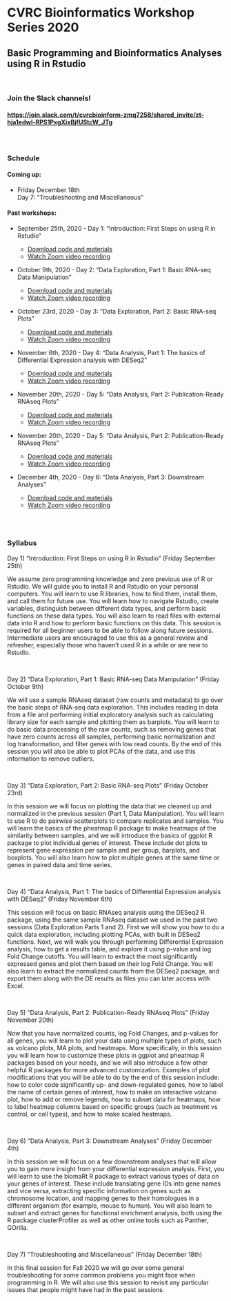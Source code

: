 # CVRC Bioinformatics Workshop Series 2020

## Basic Programming and Bioinformatics Analyses using R in Rstudio

<br>

### Join the Slack channels! 
#### https://join.slack.com/t/cvrcbioinform-zmq7258/shared_invite/zt-hja1edwl-RPS1PxgXixBjfUStcW_JTg

<br>  

##

### Schedule


#### Coming up:

* Friday December 18th  
Day 7: “Troubleshooting and Miscellaneous”

#### Past workshops:

* September 25th, 2020 - Day 1: “Introduction: First Steps on using R in Rstudio”
   * [Download code and materials](https://github.com/florschlamp/CVRC_NYU_Langone/blob/master/Bioinformatics_Workshop_Series_2020/Day_1/Materials_for_Day1.md)
   * [Watch Zoom video recording](https://www.youtube.com/watch?v=p7FM7NvMqfE)
* October 9th, 2020 - Day 2: “Data Exploration, Part 1: Basic RNA-seq Data Manipulation”
   * [Download code and materials](https://github.com/florschlamp/CVRC_NYU_Langone/blob/master/Bioinformatics_Workshop_Series_2020/Day_2/Materials_for_Day2.md)
   * [Watch Zoom video recording](https://www.youtube.com/watch?v=kuCq67acX2s)
* October 23rd, 2020 - Day 3: “Data Exploration, Part 2: Basic RNA-seq Plots”
   * [Download code and materials](https://github.com/florschlamp/CVRC_NYU_Langone/blob/master/Bioinformatics_Workshop_Series_2020/Day_3/Materials_for_Day3.md)
   * [Watch Zoom video recording](https://www.youtube.com/watch?v=xzb3KfTFh9E)
* November 6th, 2020 - Day 4: “Data Analysis, Part 1: The basics of Differential Expression analysis with DESeq2”
   * [Download code and materials](https://github.com/florschlamp/CVRC_NYU_Langone/blob/master/Bioinformatics_Workshop_Series_2020/Day_4/Materials_for_Day4.md)
   * [Watch Zoom video recording](https://www.youtube.com/watch?v=HWrig1MKXNU)
* November 20th, 2020 - Day 5: “Data Analysis, Part 2: Publication-Ready RNAseq Plots”
   * [Download code and materials](https://github.com/florschlamp/CVRC_NYU_Langone/blob/master/Bioinformatics_Workshop_Series_2020/Day_5/Materials_for_Day5.md)
   * [Watch Zoom video recording](https://www.youtube.com/watch?v=JLxS_OrDH1o)
* November 20th, 2020 - Day 5: “Data Analysis, Part 2: Publication-Ready RNAseq Plots”
   * [Download code and materials](https://github.com/florschlamp/CVRC_NYU_Langone/blob/master/Bioinformatics_Workshop_Series_2020/Day_5/Materials_for_Day5.md)
   * [Watch Zoom video recording](https://www.youtube.com/watch?v=JLxS_OrDH1o)
  
* December 4th, 2020 - Day 6: “Data Analysis, Part 3: Downstream Analyses”
   * [Download code and materials](https://github.com/florschlamp/CVRC_NYU_Langone/blob/master/Bioinformatics_Workshop_Series_2020/Day_6/Materials_for_Day6.md)
   * [Watch Zoom video recording](https://www.youtube.com/watch?v=oS3-vUXziSc)
   
##  
<br> 

### Syllabus
Day 1) “Introduction: First Steps on using R in Rstudio” (Friday September 25th)

We assume zero programming knowledge and zero previous use of R or Rstudio. We will guide you to install R and Rstudio on your personal computers. You will learn to use R libraries, how to find them, install them, and call them for future use. You will learn how to navigate Rstudio, create variables, distinguish between different data types, and perform basic functions on these data types. You will also learn to read files with external data into R and how to perform basic functions on this data.
This session is required for all beginner users to be able to follow along future sessions. Intermediate users are encouraged to use this as a general review and refresher, especially those who haven’t used R in a while or are new to Rstudio.
  
<br>
    
Day 2) “Data Exploration, Part 1: Basic RNA-seq Data Manipulation” (Friday October 9th)

We will use a sample RNAseq dataset (raw counts and metadata) to go over the basic steps of RNA-seq data exploration. This includes reading in data from a file and performing initial exploratory analysis such as calculating library size for each sample and plotting them as barplots. You will learn to do basic data processing of the raw counts, such as removing genes that have zero counts across all samples, performing basic normalization and log transformation, and filter genes with low read counts. By the end of this session you will also be able to plot PCAs of the data, and use this information to remove outliers.

<br>

Day 3) “Data Exploration, Part 2: Basic RNA-seq Plots” (Friday October 23rd)

In this session we will focus on plotting the data that we cleaned up and normalized in the previous session (Part 1, Data Manipulation). You will learn to use R to do pairwise scatterplots to compare replicates and samples. You will learn the basics of the pheatmap R package to make heatmaps of the similarity between samples, and we will introduce the basics of ggplot R package to plot individual genes of interest. These include dot plots to represent gene expression per sample and per group, barplots, and boxplots. You will also learn how to plot multiple genes at the same time or genes in paired data and time series.

<br>

Day 4) “Data Analysis, Part 1: The basics of Differential Expression analysis with DESeq2” (Friday November 6th)

This session will focus on basic RNAseq analysis using the DESeq2 R package, using the same sample RNAseq dataset we used in the past two sessions (Data Exploration Parts 1 and 2). First we will show you how to do a quick data exploration, including plotting PCAs, with built in DESeq2 functions. Next, we will walk you through performing Differential Expression analysis, how to get a results table, and explore it using p-value and log Fold Change cutoffs. You will learn to extract the most significantly expressed genes and plot them based on their log Fold Change. You will also learn to extract the normalized counts from the DESeq2 package, and export them along with the DE results as files you can later access with Excel. 

<br>

Day 5) “Data Analysis, Part 2: Publication-Ready RNAseq Plots” (Friday November 20th)

Now that you have normalized counts, log Fold Changes, and p-values for all genes, you will learn to plot your data using multiple types of plots, such as volcano plots, MA plots, and heatmaps. More specifically, in this session you will learn how to customize these plots in ggplot and pheatmap R packages based on your needs, and we will also introduce a few other helpful R packages for more advanced customization. Examples of plot modifications that you will be able to do by the end of this session include: how to color code significantly up- and down-regulated genes, how to label the name of certain genes of interest, how to make an interactive volcano plot, how to add or remove legends, how to subset data for heatmaps, how to label heatmap columns based on specific groups (such as treatment vs control, or cell types), and how to make scaled heatmaps.

<br>

Day 6) “Data Analysis, Part 3: Downstream Analyses” (Friday December 4th)

In this session we will focus on a few downstream analyses that will allow you to gain more insight from your differential expression analysis. First, you will learn to use the biomaRt R package to extract various types of data on your genes of interest. These include translating gene IDs into gene names and vice versa, extracting specific information on genes such as chromosome location, and mapping genes to their homologues in a different organism (for example, mouse to human). You will also learn to subset and extract genes for functional enrichment analysis, both using the R package clusterProfiler as well as other online tools such as Panther, GOrilla.

<br>

Day 7) “Troubleshooting and Miscellaneous” (Friday December 18th)

In this final session for Fall 2020 we will go over some general troubleshooting for some common problems you might face when programming in R. We will also use this session to revisit any particular issues that people might have had in the past sessions.
